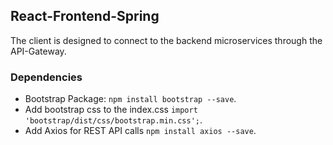 ## React-Frontend-Spring
The client is designed to connect to the backend microservices through the API-Gateway.
### Dependencies
- Bootstrap Package: `npm install bootstrap --save`.
- Add bootstrap css to the index.css `import 'bootstrap/dist/css/bootstrap.min.css';`.
- Add Axios for REST API calls `npm install axios --save`.